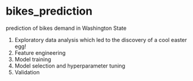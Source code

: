 # bikes_prediction
prediction of bikes demand in Washington State

1) Exploratory data analysis which led to the discovery of a cool easter egg!
2) Feature engineering 
3) Model training 
4) Model selection and hyperparameter tuning
5) Validation


